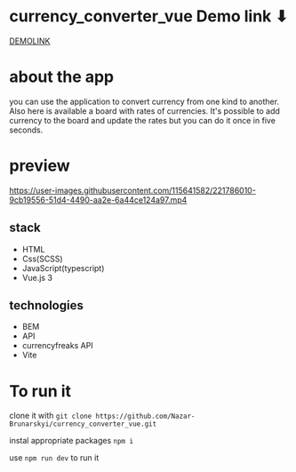 # currency_converter_vue Demo link ⬇
[DEMOLINK](https://nazar-brunarskyi.github.io/currency_converter_vue/)

# about the app
you can use the application to convert currency from one kind to another. Also here is available a board with rates of currencies. It's possible to add currency to the board and update the rates but you can do it once in five seconds.

# preview
https://user-images.githubusercontent.com/115641582/221786010-9cb19556-51d4-4490-aa2e-6a44ce124a97.mp4

## stack 
   * HTML
   * Css(SCSS)
   * JavaScript(typescript)
   * Vue.js 3

## technologies
   * BEM
   * API
   * currencyfreaks API
   * Vite

# To run it
clone it with `git clone https://github.com/Nazar-Brunarskyi/currency_converter_vue.git`

instal appropriate packages `npm i`

use `npm run dev` to run it
